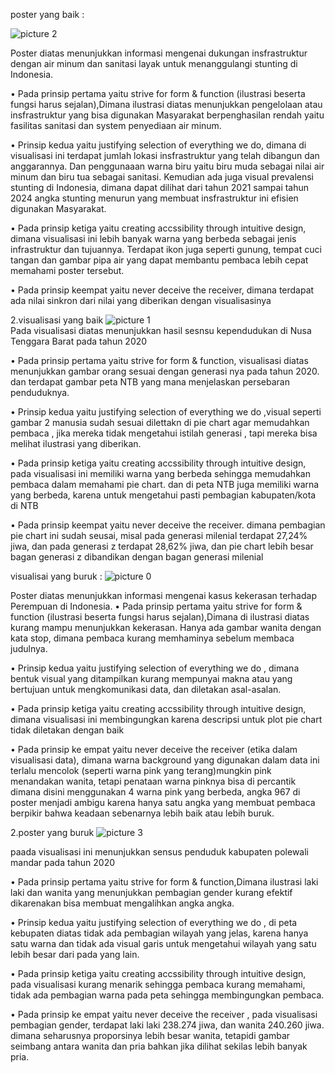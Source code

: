 poster yang baik :

![picture 2](https://i.imgur.com/lXw0Qco.png)  



Poster diatas menunjukkan informasi mengenai dukungan insfrastruktur dengan air minum dan sanitasi layak untuk menanggulangi stunting di Indonesia. 

•	Pada prinsip pertama yaitu strive for form & function (ilustrasi beserta fungsi harus sejalan),Dimana ilustrasi diatas menunjukkan pengelolaan atau insfrastruktur yang bisa digunakan Masyarakat berpenghasilan rendah yaitu fasilitas sanitasi dan system penyediaan air minum.

•	Prinsip kedua yaitu justifying selection of everything we do, dimana di visualisasi ini terdapat jumlah lokasi insfrastruktur yang telah dibangun dan anggarannya. Dan penggunaaan warna biru yaitu biru muda sebagai nilai air minum dan biru tua sebagai sanitasi. Kemudian ada juga visual prevalensi stunting di Indonesia, dimana dapat dilihat dari tahun 2021 sampai tahun 2024 angka stunting menurun yang membuat insfrastruktur ini efisien digunakan Masyarakat.

•	Pada prinsip ketiga yaitu creating accssibility through intuitive design, dimana visualisasi ini lebih banyak   warna yang berbeda sebagai jenis infrastruktur dan tujuannya. Terdapat ikon juga seperti gunung, tempat cuci tangan dan gambar pipa air yang dapat membantu pembaca lebih cepat memahami poster tersebut.

•	Pada prinsip keempat yaitu never deceive the receiver, dimana terdapat ada nilai sinkron dari nilai yang diberikan dengan visualisasinya

2.visualisasi yang baik 
![picture 1](https://i.imgur.com/CbyJYMO.jpeg)  
Pada visualisasi diatas menunjukkan hasil sesnsu kependudukan di Nusa Tenggara Barat pada tahun 2020

•	Pada prinsip pertama yaitu strive for form & function, visualisasi diatas menunjukkan gambar orang sesuai dengan generasi nya pada tahun 2020. dan terdapat gambar peta NTB yang mana menjelaskan persebaran penduduknya.

•	Prinsip kedua yaitu justifying selection of everything we do ,visual seperti gambar 2 manusia sudah sesuai dilettakn di pie chart agar memudahkan pembaca , jika mereka tidak mengetahui istilah generasi , tapi mereka bisa melihat ilustrasi yang diberikan.

•	Pada prinsip ketiga yaitu creating accssibility through intuitive design, pada visualisasi ini memiliki warna yang berbeda sehingga memudahkan pembaca dalam memahami pie chart. dan di peta NTB juga memiliki warna yang berbeda, karena untuk mengetahui pasti pembagian kabupaten/kota di NTB 

•	Pada prinsip keempat yaitu never deceive the receiver. dimana pembagian pie chart ini sudah seusai, misal pada generasi milenial terdapat 27,24% jiwa, dan pada generasi z terdapat 28,62% jiwa, dan pie chart lebih besar bagan generasi z dibandikan dengan bagan generasi milenial

visualisai yang buruk :
![picture 0](https://i.imgur.com/yGyRkxm.png)  




Poster diatas menunjukkan informasi mengenai kasus kekerasan terhadap Perempuan di Indonesia. 
•	Pada prinsip pertama yaitu strive for form & function (ilustrasi beserta fungsi harus sejalan),Dimana di ilustrasi diatas kurang mampu menunjukkan kekerasan. Hanya ada gambar wanita dengan kata stop, dimana pembaca kurang memhaminya sebelum membaca judulnya.

•	Prinsip kedua yaitu justifying selection of everything we do , dimana bentuk visual yang ditampilkan kurang mempunyai makna atau yang bertujuan untuk mengkomunikasi data, dan diletakan asal-asalan. 

•	Pada prinsip ketiga yaitu creating accssibility through intuitive design, dimana visualisasi ini membingungkan karena descripsi untuk plot pie chart tidak diletakan dengan baik

•	Pada prinsip ke empat yaitu  never deceive the receiver (etika dalam visualisasi data),
dimana warna background yang digunakan dalam data ini terlalu mencolok (seperti warna pink yang terang)mungkin pink menandakan wanita, tetapi penataan warna pinknya bisa di percantik dimana disini menggunakan 4 warna pink yang berbeda, angka 967 di poster menjadi ambigu karena hanya satu angka yang membuat pembaca berpikir bahwa keadaan sebenarnya lebih baik atau lebih buruk.

2.poster yang buruk 
![picture 3](https://i.imgur.com/ZDSvfbH.jpeg)  


paada visualisasi ini menunjukkan sensus penduduk kabupaten polewali mandar pada tahun 2020

•	Pada prinsip pertama yaitu strive for form & function,Dimana  ilustrasi laki laki dan wanita yang menunjukkan pembagian gender kurang efektif dikarenakan bisa membuat mengalihkan angka angka.

•	Prinsip kedua yaitu justifying selection of everything we do , di peta kebupaten diatas tidak ada pembagian wilayah yang jelas, karena hanya satu warna dan tidak ada visual garis untuk mengetahui wilayah yang satu lebih besar dari pada yang lain.

•	Pada prinsip ketiga yaitu creating accssibility through intuitive design, pada visualisasi kurang menarik sehingga pembaca kurang memahami, tidak ada pembagian warna pada peta sehingga membingungkan pembaca.

•	Pada prinsip ke empat yaitu  never deceive the receiver , pada visualisasi pembagian gender, terdapat laki laki 238.274 jiwa, dan wanita 240.260 jiwa. dimana seharusnya proporsinya lebih besar wanita, tetapidi gambar seimbang antara wanita dan pria bahkan jika dilihat sekilas lebih banyak pria.